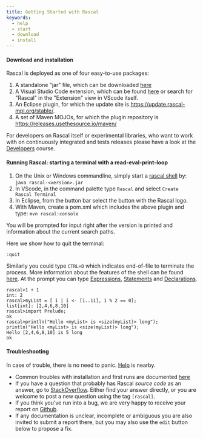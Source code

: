 ```yaml
---
title: Getting Started with Rascal
keywords:
  - help
  - start
  - download
  - install
---
```


#### Download and installation

Rascal is deployed as one of four easy-to-use packages:
1. A standalone "jar" file, which can be downloaded [here](https://update.rascal-mpl.org/console/rascal-shell-stable.jar)
2. A Visual Studio Code extension, which can be found [here](https://marketplace.visualstudio.com/items?itemName=usethesource.rascalmpl) or search for "Rascal" in the "Extension" view in VScode itself.
3. An Eclipse plugin, for which the update site is <https://update.rascal-mpl.org/stable/>.
4. A set of Maven MOJOs, for which the plugin repository is <https://releases.usethesource.io/maven/>

For developers on Rascal itself or experimental libraries, who want to work with on continuously integrated and tests releases please have a look at the [Developers](../Developers/) course.

#### Running Rascal: starting a terminal with a read-eval-print-loop

1. On the Unix or Windows commandline, simply start a [rascal shell](../RascalShell/) by: `java rascal-<version>.jar`
2. In VScode, in the command palette type `Rascal` and select `Create Rascal Terminal`
3. In Eclipse, from the button bar select the button with the Rascal logo.
4. With Maven, create a pom.xml which includes the above plugin and type: `mvn rascal:console`

You will be prompted for input right after the version is printed and information about the current search paths. 

Here we show how to quit the terminal:
```rascal
:quit
```

Similarly you could type `CTRL+D` which indicates end-of-file to terminate the process. More information 
about the features of the shell can be found [here](../RascalShell/). At the prompt you can type [Expressions](../Rascal/Expressions), [Statements](../Rascal/Statements) and [Declarations](../Rascal/Declarations).


```rascal-shell
rascal>1 + 1
int: 2
rascal>myList = [ i | i <- [1..11], i % 2 == 0];
list[int]: [2,4,6,8,10]
rascal>import Prelude;
ok
rascal>println("Hello <myList> is <size(myList)> long");
println("Hello <myList> is <size(myList)> long");
Hello [2,4,6,8,10] is 5 long
ok
```

#### Troubleshooting

In case of trouble, there is no need to panic. [Help](../GettingHelp/) is nearby.

* Common troubles with installation and first runs are documented [here](../GettingStarted/Troubleshooting)
* If you have a question that probably has Rascal _source code_ as an answer, go to [StackOverflow](http://stackoverflow.com/questions/tagged/rascal). Either find your answer directly, or you are welcome to post a new question using the tag `[rascal]`.
* If you think you've run into a bug, we are very happy to receive your report on [Github](http://github.com/usethesource/rascal/issues). 
* If any documentation is unclear, incomplete or ambiguous you are also invited to submit a report there, but you may also use the `edit` button below to propose a fix.


